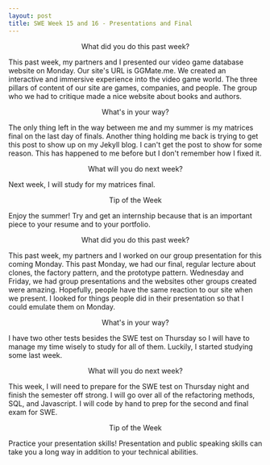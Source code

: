 ```yaml
---
layout: post
title: SWE Week 15 and 16 - Presentations and Final
---
```


<p align="center"> What did you do this past week? </p>
This past week, my partners and I presented our video game database website on Monday. Our site's URL is GGMate.me. We created an interactive and immersive experience into the video game world. The three pillars of content of our site are games, companies, and people. The group who we had to critique made a nice website about books and authors.
<p align="center"> What's in your way? </p>
The only thing left in the way between me and my summer is my matrices final on the last day of finals. Another thing holding me back is trying to get this post to show up on my Jekyll blog. I can't get the post to show for some reason. This has happened to me before but I don't remember how I fixed it.
<p align="center"> What will you do next week? </p>
Next week, I will study for my matrices final.
<p align="center"> Tip of the Week </p>
Enjoy the summer! Try and get an internship because that is an important piece to your resume and to your portfolio.
<p align="center"> What did you do this past week? </p>
This past week, my partners and I worked on our group presentation for this coming Monday. This past Monday, we had our final, regular lecture about clones, the factory pattern, and the prototype pattern. Wednesday and Friday, we had group presentations and the websites other groups created were amazing. Hopefully, people have the same reaction to our site when we present. I looked for things people did in their presentation so that I could emulate them on Monday.
<p align="center"> What's in your way? </p>
I have two other tests besides the SWE test on Thursday so I will have to manage my time wisely to study for all of them. Luckily, I started studying some last week.
<p align="center"> What will you do next week? </p>
This week, I will need to prepare for the SWE test on Thursday night and finish the semester off strong. I will go over all of the refactoring methods, SQL, and Javascript. I will code by hand to prep for the second and final exam for SWE.
<p align="center"> Tip of the Week </p>
Practice your presentation skills! Presentation and public speaking skills can take you a long way in addition to your technical abilities.
